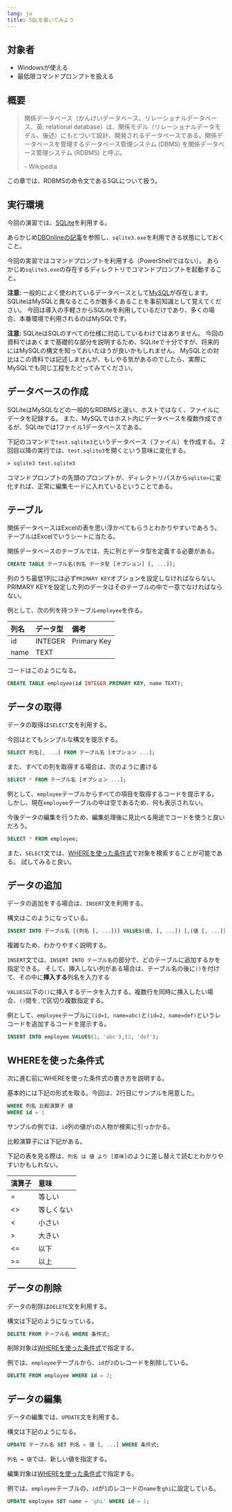 ```yaml
---
lang: ja
title: SQLを書いてみよう
---
```


## 対象者
- Windowsが使える
- 最低限コマンドプロンプトを扱える

## 概要
> 関係データベース（かんけいデータベース、リレーショナルデータベース、英: relational database）は、関係モデル（リレーショナルデータモデル、後述）にもとづいて設計、開発されるデータベースである。関係データベースを管理するデータベース管理システム (DBMS) を関係データベース管理システム (RDBMS) と呼ぶ。
>
> \- Wikipedia

この章では、RDBMSの命令文であるSQLについて扱う。

## 実行環境
今回の演習では、[SQLite](https://www.sqlite.org/)を利用する。

あらかじめ[DBOnlineの記事](https://www.dbonline.jp/sqlite/install/index1.html)を参照し、`sqlite3.exe`を利用できる状態にしておくこと。

今回の実習ではコマンドプロンプトを利用する（PowerShellではない）。
あらかじめ`sqlite3.exe`の存在するディレクトリでコマンドプロンプトを起動すること。

**注意:** 一般的によく使われているデータベースとして[MySQL](https://www.mysql.com/)が存在します。
SQLiteはMySQLと異なるところが数多くあることを事前知識として覚えてください。
今回は導入の手軽さからSQLiteを利用しているだけであり、多くの場合、本番環境で利用されるのはMySQLです。

**注意:** SQLiteはSQLのすべての仕様に対応しているわけではありません。
今回の資料ではあくまで基礎的な部分を説明するため、SQLiteで十分ですが、将来的にはMySQLの構文を知っておいたほうが良いかもしれません。
MySQLとの対比はこの資料では記述しませんが、もしやる気があるのでしたら、実際にMySQLでも同じ工程をたどってみてください。

## データベースの作成
SQLiteはMySQLなどの一般的なRDBMSと違い、ホストではなく、ファイルにデータを記録する。
また、MySQLではホスト内にデータベースを複数作成できるが、SQLiteでは1ファイル1データベースである。

下記のコマンドで`test.sqlite3`というデータベース（ファイル）を作成する。
2回目以降の実行では、`test.sqlite3`を開くという意味に変化する。
```cmd
> sqlite3 test.sqlite3
```

コマンドプロンプトの先頭のプロンプトが、ディレクトリパスから`sqlite>`に変化すれば、正常に編集モードに入れているということである。

## テーブル
関係データベースはExcelの表を思い浮かべてもらうとわかりやすいであろう。
テーブルはExcelでいうシートに当たる。

関係データベースのテーブルでは、先に列とデータ型を定義する必要がある。

```sql
CREATE TABLE テーブル名(列名 データ型 [オプション] [, ...]);
```

列のうち最低1列には必ず`PRIMARY KEY`オプションを設定しなければならない。
PRIMARY KEYを設定した列のデータはそのテーブルの中で一意でなければならない。

例として、次の列を持つテーブル`employee`を作る。

| 列名 | データ型 | 備考        |
| :--- | :------- | :---------- |
| id   | INTEGER  | Primary Key |
| name | TEXT     |             |

コードはこのようになる。
```sql
CREATE TABLE employee(id INTEGER PRIMARY KEY, name TEXT);
```

## データの取得
データの取得は`SELECT`文を利用する。

今回はとてもシンプルな構文を提示する。
```sql
SELECT 列名[, ...] FROM テーブル名 [オプション ...];
```

また、すべての列を取得する場合は、次のように書ける
```sql
SELECT * FROM テーブル名 [オプション ...];
```

例として、`employee`テーブルからすべての項目を取得するコードを提示する。
しかし、現在`employee`テーブルの中は空であるため、何も表示されない。

今後データの編集を行うため、編集処理後に見比べる用途でコードを使うと良いだろう。
```sql
SELECT * FROM employee;
```

また、`SELECT`文では、[WHEREを使った条件式](#WHEREを使った条件式)で対象を検索することが可能である。
試してみると良い。

## データの追加
データの追加をする場合は、`INSERT`文を利用する。

構文はこのようになっている。
```sql
INSERT INTO デーブル名 [(列名 [, ...])] VALUES(値, [, ...]) [,(値 [, ...])];
```

複雑なため、わかりやすく説明する。

`INSERT`文では、`INSERT INTO テーブル名`の部分で、どのテーブルに追加するかを指定できる。
そして、挿入しない列がある場合は、テーブル名の後に`()`を付けて、その中に**挿入する**列名を入力する

`VALUES`以下の`()`に挿入するデータを入力する。複数行を同時に挿入したい場合、`()`間を`,`で区切り複数指定する。

例として、`employee`テーブルに`(id=1, name=abc)`と`(id=2, name=def)`というレコードを追加するコードを提示する。
```sql
INSERT INTO employee VALUES(1, 'abc'),(2, 'def');
```

## WHEREを使った条件式
次に進む前にWHEREを使った条件式の書き方を説明する。

基本的には下記の形式を取る。今回は、2行目にサンプルを用意した。
```sql
WHERE 列名 比較演算子 値
WHERE id = 1
```

サンプルの例では、`id`列の値が`1`の人物が検索に引っかかる。

比較演算子には下記がある。

下記の表を見る際は、`列名 は 値 より [意味]`のように差し替えて読むとわかりやすいかもしれない。

| 演算子 | 意味       |
| :----- | :--------- |
| =      | 等しい     |
| <>     | 等しくない |
| <      | 小さい     |
| >      | 大きい     |
| <=     | 以下       |
| >=     | 以上       |

## データの削除
データの削除は`DELETE`文を利用する。

構文は下記のようになっている。
```sql
DELETE FROM テーブル名 WHERE 条件式;
```

削除対象は[WHEREを使った条件式](#WHEREを使った条件式)で指定する。

例では、`employee`テーブルから、`id`が`2`のレコードを削除している。
```sql
DELETE FROM employee WHERE id = 2;
```

## データの編集
データの編集では、`UPDATE`文を利用する。

構文は下記のようになる。
```sql
UPDATE テーブル名 SET 列名 = 値 [, ...] WHERE 条件式;
```

`列名 = 値`では、新しい値を指定する。

編集対象は[WHEREを使った条件式](#WHEREを使った条件式)で指定する。

例では、`employee`テーブルの、`id`が`1`のレコードの`name`を`ghi`に設定している。
```sql
UPDATE employee SET name = 'ghi' WHERE id = 1;
```
